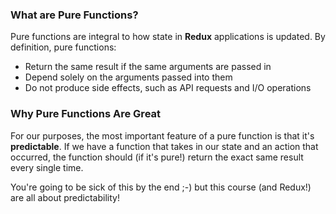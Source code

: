 ### What are Pure Functions?
Pure functions are integral to how state in **Redux** applications is updated. By definition, pure functions:

- Return the same result if the same arguments are passed in
- Depend solely on the arguments passed into them
- Do not produce side effects, such as API requests and I/O operations

### Why Pure Functions Are Great
For our purposes, the most important feature of a pure function is that it's **predictable**. If we have a function that takes in our state and an action that occurred, the function should (if it's pure!) return the exact same result every single time.

You're going to be sick of this by the end ;-) but this course (and Redux!) are all about predictability!